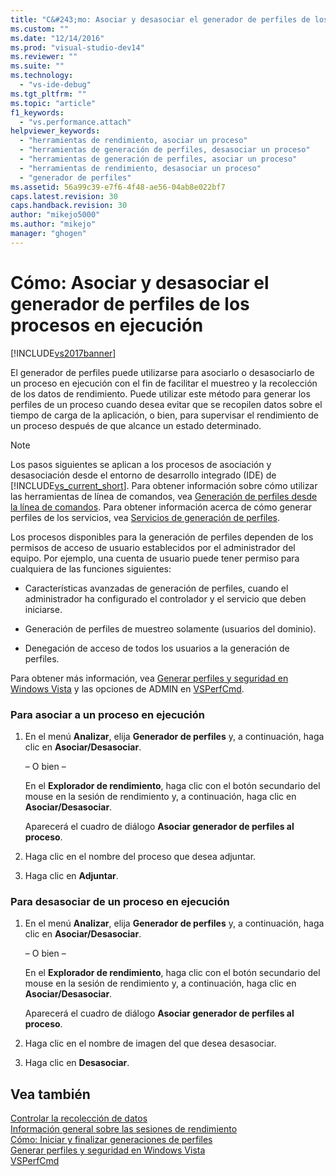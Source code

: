 ```yaml
---
title: "C&#243;mo: Asociar y desasociar el generador de perfiles de los procesos en ejecuci&#243;n | Microsoft Docs"
ms.custom: ""
ms.date: "12/14/2016"
ms.prod: "visual-studio-dev14"
ms.reviewer: ""
ms.suite: ""
ms.technology: 
  - "vs-ide-debug"
ms.tgt_pltfrm: ""
ms.topic: "article"
f1_keywords: 
  - "vs.performance.attach"
helpviewer_keywords: 
  - "herramientas de rendimiento, asociar un proceso"
  - "herramientas de generación de perfiles, desasociar un proceso"
  - "herramientas de generación de perfiles, asociar un proceso"
  - "herramientas de rendimiento, desasociar un proceso"
  - "generador de perfiles"
ms.assetid: 56a99c39-e7f6-4f48-ae56-04ab8e022bf7
caps.latest.revision: 30
caps.handback.revision: 30
author: "mikejo5000"
ms.author: "mikejo"
manager: "ghogen"
---
```

# C&#243;mo: Asociar y desasociar el generador de perfiles de los procesos en ejecuci&#243;n
[!INCLUDE[vs2017banner](../code-quality/includes/vs2017banner.md)]

El generador de perfiles puede utilizarse para asociarlo o desasociarlo de un proceso en ejecución con el fin de facilitar el muestreo y la recolección de los datos de rendimiento.  Puede utilizar este método para generar los perfiles de un proceso cuando desea evitar que se recopilen datos sobre el tiempo de carga de la aplicación, o bien, para supervisar el rendimiento de un proceso después de que alcance un estado determinado.  
  
> [!NOTE]
>  Los pasos siguientes se aplican a los procesos de asociación y desasociación desde el entorno de desarrollo integrado \(IDE\) de [!INCLUDE[vs_current_short](../code-quality/includes/vs_current_short_md.md)].  Para obtener información sobre cómo utilizar las herramientas de línea de comandos, vea [Generación de perfiles desde la línea de comandos](../profiling/using-the-profiling-tools-from-the-command-line.md).  Para obtener información acerca de cómo generar perfiles de los servicios, vea [Servicios de generación de perfiles](../profiling/command-line-profiling-of-services.md).  
  
 Los procesos disponibles para la generación de perfiles dependen de los permisos de acceso de usuario establecidos por el administrador del equipo.  Por ejemplo, una cuenta de usuario puede tener permiso para cualquiera de las funciones siguientes:  
  
-   Características avanzadas de generación de perfiles, cuando el administrador ha configurado el controlador y el servicio que deben iniciarse.  
  
-   Generación de perfiles de muestreo solamente \(usuarios del dominio\).  
  
-   Denegación de acceso de todos los usuarios a la generación de perfiles.  
  
 Para obtener más información, vea [Generar perfiles y seguridad en Windows Vista](../profiling/profiling-and-windows-vista-security.md) y las opciones de ADMIN en [VSPerfCmd](../profiling/vsperfcmd.md).  
  
### Para asociar a un proceso en ejecución  
  
1.  En el menú **Analizar**, elija **Generador de perfiles** y, a continuación, haga clic en **Asociar\/Desasociar**.  
  
     – O bien –  
  
     En el **Explorador de rendimiento**, haga clic con el botón secundario del mouse en la sesión de rendimiento y, a continuación, haga clic en **Asociar\/Desasociar**.  
  
     Aparecerá el cuadro de diálogo **Asociar generador de perfiles al proceso**.  
  
2.  Haga clic en el nombre del proceso que desea adjuntar.  
  
3.  Haga clic en **Adjuntar**.  
  
### Para desasociar de un proceso en ejecución  
  
1.  En el menú **Analizar**, elija **Generador de perfiles** y, a continuación, haga clic en **Asociar\/Desasociar**.  
  
     – O bien –  
  
     En el **Explorador de rendimiento**, haga clic con el botón secundario del mouse en la sesión de rendimiento y, a continuación, haga clic en **Asociar\/Desasociar**.  
  
     Aparecerá el cuadro de diálogo **Asociar generador de perfiles al proceso**.  
  
2.  Haga clic en el nombre de imagen del que desea desasociar.  
  
3.  Haga clic en **Desasociar**.  
  
## Vea también  
 [Controlar la recolección de datos](../profiling/controlling-data-collection.md)   
 [Información general sobre las sesiones de rendimiento](../profiling/performance-session-overview.md)   
 [Cómo: Iniciar y finalizar generaciones de perfiles](../profiling/how-to-start-and-end-performance-data-collection.md)   
 [Generar perfiles y seguridad en Windows Vista](../profiling/profiling-and-windows-vista-security.md)   
 [VSPerfCmd](../profiling/vsperfcmd.md)